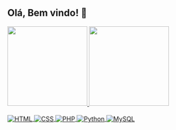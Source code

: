 ## Olá, Bem vindo!  👋

  <div>
    <a href="https://github.com/vvitoria-silva">
    <img height="180em" src="https://github-readme-stats.vercel.app/api?username=vvitoria-silva&show_icons=true&theme=algolia&include_all_commits=true&count_private=true"/>
    <img height="180em" src="https://github-readme-stats.vercel.app/api/top-langs/?username=vvitoria-silva&layout=compact&langs_count=7&theme=algolia"/>
  </div>
  
  <div align="inblock"> <br>
   <img align="center" alt="HTML" src="https://img.shields.io/badge/HTML5-E34F26?style=for-the-badge&logo=html5&logoColor=white">
   <img align="center" alt="CSS" src="https://img.shields.io/badge/CSS3-1572B6?style=for-the-badge&logo=css3&logoColor=white">
   <img align="center" alt="PHP" src="https://img.shields.io/badge/PHP-777BB4?style=for-the-badge&logo=php&logoColor=white">
   <img align="center" alt="Python" src="https://img.shields.io/badge/Python-14354C?style=for-the-badge&logo=python&logoColor=white">
   <img align="center" alt="MySQL" src="https://img.shields.io/badge/MySQL-00000F?style=for-the-badge&logo=mysql&logoColor=white">
    
   <!--<img align="right" alt="Rafa-pic" height="150" style="border-radius:50px;" src="https://s3.us-west-2.amazonaws.com/secure.notion-static.com/d21276a9-db2c-4592-a177-906777829110/vitoria.gif?X-Amz-Algorithm=AWS4-HMAC-SHA256&X-Amz-Credential=AKIAT73L2G45O3KS52Y5%2F20211014%2Fus-west-2%2Fs3%2Faws4_request&X-Amz-Date=20211014T201811Z&X-Amz-Expires=86400&X-Amz-Signature=26d0d23afbf241c5091c8eb0a3dd4816cc1a0753156ec77eed1e6e1e41f30ba5&X-Amz-SignedHeaders=host&response-content-disposition=filename%20%3D%22vitoria.gif%22"> -->
  </div>       
